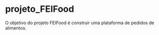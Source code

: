 # projeto_FEIFood
O objetivo do projeto FEIFood é construir uma plataforma de pedidos de alimentos.
